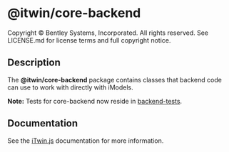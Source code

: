 # @itwin/core-backend

Copyright © Bentley Systems, Incorporated. All rights reserved. See LICENSE.md for license terms and full copyright notice.

## Description

The __@itwin/core-backend__ package contains classes that backend code can use to work with directly with iModels.

__Note:__ Tests for core-backend now reside in [backend-tests](../backend-tests/).

## Documentation

See the [iTwin.js](https://www.itwinjs.org) documentation for more information.

